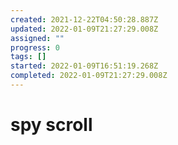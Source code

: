 ```yaml
---
created: 2021-12-22T04:50:28.887Z
updated: 2022-01-09T21:27:29.008Z
assigned: ""
progress: 0
tags: []
started: 2022-01-09T16:51:19.268Z
completed: 2022-01-09T21:27:29.008Z
---
```


# spy scroll
